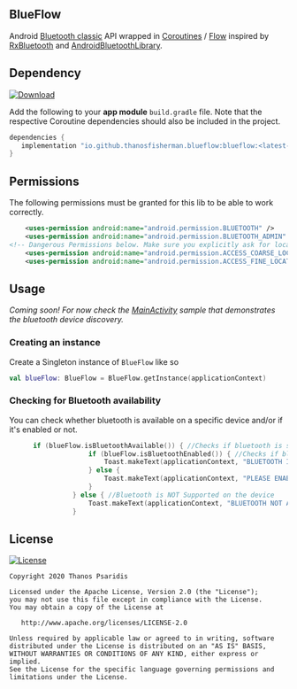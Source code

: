 BlueFlow
-----------
Android [Bluetooth classic](https://developer.android.com/guide/topics/connectivity/bluetooth) API wrapped in [Coroutines](https://github.com/Kotlin/kotlinx.coroutines) / [Flow](https://github.com/Kotlin/kotlinx.coroutines/blob/master/kotlinx-coroutines-core/common/src/flow/Flow.kt)
inspired by [RxBluetooth](https://github.com/IvBaranov/RxBluetooth) and [AndroidBluetoothLibrary](https://github.com/douglasjunior/AndroidBluetoothLibrary).

Dependency
------------
[![Download](https://api.bintray.com/packages/thanosfisherman/maven/blueflow/images/download.svg)](https://bintray.com/thanosfisherman/maven/blueflow/_latestVersion)

Add the following to your **app module** `build.gradle` file. Note that the respective Coroutine dependencies should also be included in the project.

```groovy
dependencies {
   implementation "io.github.thanosfisherman.blueflow:blueflow:<latest-version-number-here>"
}
```

Permissions
-------------

The following permissions must be granted for this lib to be able to work correctly.

```xml
    <uses-permission android:name="android.permission.BLUETOOTH" />
    <uses-permission android:name="android.permission.BLUETOOTH_ADMIN" />
<!-- Dangerous Permissions below. Make sure you explicitly ask for location Permissions in your app on Android 6.0+ -->
    <uses-permission android:name="android.permission.ACCESS_COARSE_LOCATION"/>
    <uses-permission android:name="android.permission.ACCESS_FINE_LOCATION"/>
```

Usage
--------------

*Coming soon! For now check the [MainActivity](https://github.com/ThanosFisherman/BlueFlow/blob/master/sample/src/main/java/io/github/thanosfisherman/blueflow/sample/MainActivity.kt) sample that demonstrates the bluetooth device discovery.*

### Creating an instance

Create a Singleton instance of `BlueFlow` like so

```Kotlin
val blueFlow: BlueFlow = BlueFlow.getInstance(applicationContext)
```

### Checking for Bluetooth availability

You can check whether bluetooth is available on a specific device and/or if it's enabled or not.

```Kotlin
      if (blueFlow.isBluetoothAvailable()) { //Checks if bluetooth is supported on this device
                    if (blueFlow.isBluetoothEnabled()) { //Checks if bluetooth is actually turned ON for this device
                        Toast.makeText(applicationContext, "BLUETOOTH IS ON", Toast.LENGTH_LONG).show()
                    } else {
                        Toast.makeText(applicationContext, "PLEASE ENABLE BLUETOOTH", Toast.LENGTH_LONG).show()
                    }
                } else { //Bluetooth is NOT Supported on the device
                    Toast.makeText(applicationContext, "BLUETOOTH NOT AVAILABLE ON THIS DEVICE", Toast.LENGTH_LONG).show()
                }
 ```

License
-------
[![License](https://img.shields.io/badge/license-Apache%202-4EB1BA.svg?style=flat-square)](https://www.apache.org/licenses/LICENSE-2.0.html)

    Copyright 2020 Thanos Psaridis

    Licensed under the Apache License, Version 2.0 (the "License");
    you may not use this file except in compliance with the License.
    You may obtain a copy of the License at

       http://www.apache.org/licenses/LICENSE-2.0

    Unless required by applicable law or agreed to in writing, software
    distributed under the License is distributed on an "AS IS" BASIS,
    WITHOUT WARRANTIES OR CONDITIONS OF ANY KIND, either express or implied.
    See the License for the specific language governing permissions and
    limitations under the License.

